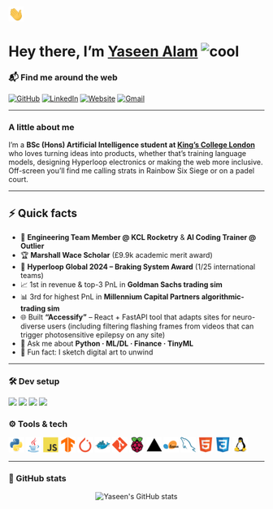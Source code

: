 <img src="https://raw.githubusercontent.com/ABSphreak/ABSphreak/master/gifs/Hi.gif" width="30" alt="wave" />
<h1>
  Hey there, I’m <a href="https://github.com/Neesay">Yaseen Alam</a>
  <img src="https://emojis.slackmojis.com/emojis/images/1531849430/4246/blob-sunglasses.gif" height="30" alt="cool" />
</h1>

### 📬 Find me around the web
[![GitHub](https://img.shields.io/badge/GitHub-000?style=flat-square&logo=github)](https://github.com/Neesay)
[![LinkedIn](https://img.shields.io/badge/LinkedIn-0077B5?style=flat-square&logo=linkedin&logoColor=white)](https://www.linkedin.com/in/yaseen-alam)
[![Website](https://img.shields.io/badge/Portfolio-0A192F?style=flat-square&logo=google-chrome&logoColor=white)](https://yaseenalam.me)
[![Gmail](https://img.shields.io/badge/Email-D14836?style=flat-square&logo=gmail&logoColor=white)](mailto:yaseenalam78@gmail.com)

---

### A little about me <img src="https://media.giphy.com/media/VgCDAzcKvsR6OM0uWg/giphy.gif" width="50" alt="">
I’m a **BSc (Hons) Artificial Intelligence student at [King’s College London](https://www.kcl.ac.uk/)** who loves turning ideas into products, whether that’s training language models, designing Hyperloop electronics or making the web more inclusive. Off-screen you’ll find me calling strats in Rainbow Six Siege or on a padel court.

---

## ⚡ Quick facts
- 🔭 **Engineering Team Member @ KCL Rocketry** & **AI Coding Trainer @ Outlier**
- 🏆 **Marshall Wace Scholar** (£9.9k academic merit award)
- 🚄 **Hyperloop Global 2024 – Braking System Award** (1/25 international teams)
- 📈 1st in revenue & top-3 PnL in **Goldman Sachs trading sim**
- 📊 3rd for highest PnL in **Millennium Capital Partners algorithmic-trading sim**
- 🌐 Built **“Accessify”** – React + FastAPI tool that adapts sites for neuro-diverse users (including filtering flashing frames from videos that can trigger photosensitive epilepsy on any site)
- 💬 Ask me about **Python · ML/DL · Finance · TinyML**
- 🎉 Fun fact: I sketch digital art to unwind

---

### 🛠 Dev setup
<img src="https://img.shields.io/badge/WSL Ubuntu-555555?style=flat-square&logo=ubuntu&logoColor=E95420" /> <img src="https://img.shields.io/badge/VS Code-555555?style=flat-square&logo=visual-studio-code&logoColor=007ACC" /> <img src="https://img.shields.io/badge/Chrome-555555?style=flat-square&logo=google-chrome" /> <img src="https://img.shields.io/badge/Jupyter-555555?style=flat-square&logo=jupyter&logoColor=F37626" />

### ⚙️ Tools & tech
<code><img height="30" src="https://raw.githubusercontent.com/devicons/devicon/master/icons/python/python-original.svg"            alt="Python"/></code>
<code><img height="30" src="https://raw.githubusercontent.com/devicons/devicon/master/icons/java/java-original.svg"                alt="Java"/></code>
<code><img height="30" src="https://raw.githubusercontent.com/devicons/devicon/master/icons/javascript/javascript-original.svg"    alt="JavaScript"/></code>
<code><img height="30" src="https://raw.githubusercontent.com/devicons/devicon/master/icons/tensorflow/tensorflow-original.svg"    alt="TensorFlow"/></code>
<code><img height="30" src="https://raw.githubusercontent.com/devicons/devicon/master/icons/pytorch/pytorch-original.svg"          alt="PyTorch"/></code>
<code><img height="30" src="https://raw.githubusercontent.com/devicons/devicon/master/icons/docker/docker-original.svg"            alt="Docker"/></code>
<code><img height="30" src="https://raw.githubusercontent.com/devicons/devicon/master/icons/git/git-original.svg"                  alt="Git"/></code>
<code><img height="30" src="https://raw.githubusercontent.com/devicons/devicon/master/icons/raspberrypi/raspberrypi-original.svg" alt="Raspberry Pi"/></code>
<code><img height="30" src="https://raw.githubusercontent.com/devicons/devicon/master/icons/vercel/vercel-original.svg"            alt="Vercel"/></code>
<code><img height="30" src="https://raw.githubusercontent.com/devicons/devicon/master/icons/scikitlearn/scikitlearn-original.svg"  alt="scikit-learn"/></code>
<code><img height="30" src="https://raw.githubusercontent.com/devicons/devicon/master/icons/mysql/mysql-original.svg"              alt="SQL"/></code>
<code><img height="30" src="https://raw.githubusercontent.com/devicons/devicon/master/icons/html5/html5-original.svg"              alt="HTML5"/></code>
<code><img height="30" src="https://raw.githubusercontent.com/devicons/devicon/master/icons/css3/css3-original.svg"                alt="CSS3"/></code>
<code><img height="30" src="https://raw.githubusercontent.com/devicons/devicon/master/icons/linux/linux-original.svg"              alt="Linux"/></code>

---

### 🚀 GitHub stats
<p align="center">
  <img width="450" src="https://github-readme-stats.vercel.app/api?username=Neesay&show_icons=true&theme=react&line_height=21" alt="Yaseen's GitHub stats" />
</p>
